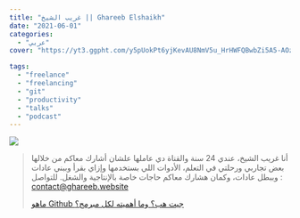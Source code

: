 ```yaml
---
title: "غريب الشيخ || Ghareeb Elshaikh"
date: "2021-06-01"
categories:
  - "عربي"
cover: "https://yt3.ggpht.com/y5pUokPt6yjKevAU8NmV5u_HrHWFQBwbZi5A5-AOzFHMjvdHf8UqfB_1TNRfYpWe5NjYXVoi=s88-c-k-c0x00ffffff-no-rj"

tags:
  - "freelance"
  - "freelancing"
  - "git"
  - "productivity"
  - "talks"
  - "podcast"
---
```


![](https://yt3.ggpht.com/gx_guGnIHVIQeCC4Dg1vSADWi_gAFMs1eyp3UVGbWWsneYsOrhCLBoBSfUPpKiI4tlYG8QR_ZQ=s176-c-k-c0x00ffffff-no-rj)

> أنا غريب الشيخ، عندي 24 سنة والقناة دي عاملها علشان أشارك معاكم من خلالها بعض تجاربي ورحلتي في التعلم، الأدوات اللي بستخدمها وإزاي بقرأ وببني عادات وببطل عادات، وكمان هشارك معاكم حاجات خاصة بالإنتاجية والشغل. للتواصل : contact@ghareeb.website
>
> [ماهو Github جيت هب؟ وما أهميته لكل مبرمج؟](https://www.youtube.com/c/GhareebElshaikh/playlists)
